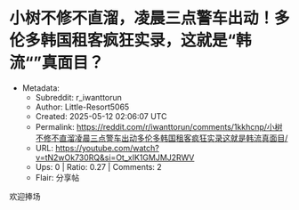 # 小树不修不直溜，凌晨三点警车出动！多伦多韩国租客疯狂实录，这就是“韩流“”真面目？

- Metadata:
  - Subreddit: r_iwanttorun
  - Author: Little-Resort5065
  - Created: 2025-05-12 02:06:07 UTC
  - Permalink: https://reddit.com/r/iwanttorun/comments/1kkhcnp/小树不修不直溜凌晨三点警车出动多伦多韩国租客疯狂实录这就是韩流真面目/
  - URL: https://youtube.com/watch?v=tN2wOk730RQ&si=Ot_xIK1GMJMJ2RWV
  - Ups: 0 | Ratio: 0.27 | Comments: 2
  - Flair: 分享帖


欢迎捧场

